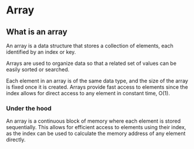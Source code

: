# Array

## What is an array

An array is a data structure that stores a collection of elements, each identified by an index or key.

Arrays are used to organize data so that a related set of values can be easily sorted or searched.

Each element in an array is of the same data type, and the size of the array is fixed once it is created. Arrays provide fast access to elements since the index allows for direct access to any element in constant time, O(1).

### Under the hood

An array is a continuous block of memory where each element is stored sequentially. This allows for efficient access to elements using their index, as the index can be used to calculate the memory address of any element directly.
